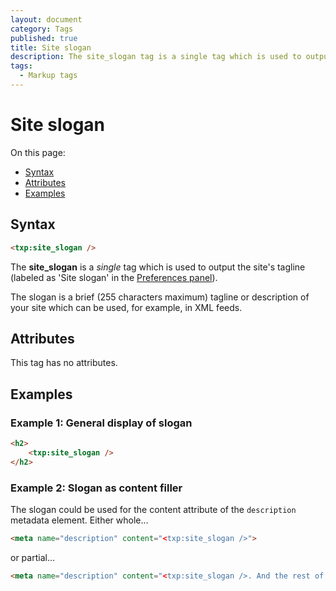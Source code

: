 ```yaml
---
layout: document
category: Tags
published: true
title: Site slogan
description: The site_slogan tag is a single tag which is used to output the site's tagline.
tags:
  - Markup tags
---
```


# Site slogan

On this page:

* [Syntax](#syntax)
* [Attributes](#attributes)
* [Examples](#examples)

## Syntax

~~~ html
<txp:site_slogan />
~~~

The **site_slogan** is a *single* tag which is used to output the site's tagline (labeled as 'Site slogan' in the [Preferences panel](https://docs.textpattern.io/administration/preferences-panel)).

The slogan is a brief (255 characters maximum) tagline or description of your site which can be used, for example, in XML feeds.

## Attributes

This tag has no attributes.

## Examples

### Example 1: General display of slogan

~~~ html
<h2>
    <txp:site_slogan />
</h2>
~~~

### Example 2: Slogan as content filler

The slogan could be used for the content attribute of the `description` metadata element. Either whole…

~~~ html
<meta name="description" content="<txp:site_slogan />">
~~~

or partial…

~~~ html
<meta name="description" content="<txp:site_slogan />. And the rest of your pithy description would go here.">
~~~
